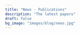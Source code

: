```yaml
---
title: "News - Publications"
description: "The latest papers"
draft: false
bg_image: "images/blog/news.jpg"
---
```

